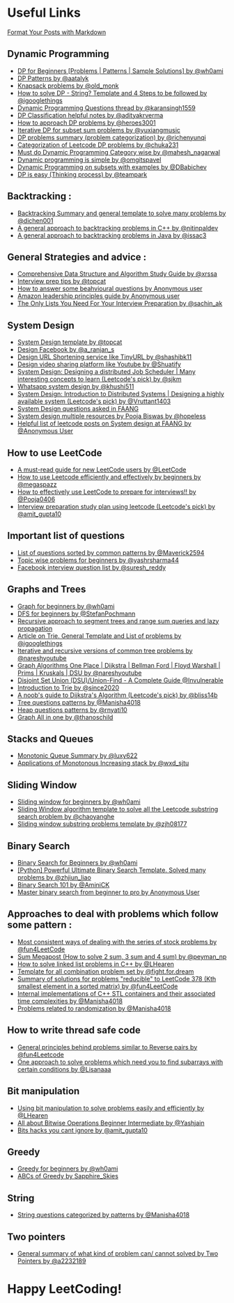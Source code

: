 # Useful Links

[Format Your Posts with Markdown](https://cutt.ly/2R4NUoT)

## Dynamic Programming
* [DP for Beginners [Problems | Patterns | Sample Solutions] by @wh0ami](https://leetcode.com/discuss/general-discussion/662866/dp-for-beginners-problems-patterns-sample-solutions)
* [DP Patterns by @aatalyk](https://leetcode.com/discuss/general-discussion/458695/dynamic-programming-patterns)
* [Knapsack problems by @old_monk](https://leetcode.com/discuss/study-guide/1200320/Thief-with-a-knapsack-a-series-of-crimes.)
* [How to solve DP - String? Template and 4 Steps to be followed by @igooglethings](https://leetcode.com/discuss/general-discussion/651719/how-to-solve-dp-string-template-and-4-steps-to-be-followed)
* [Dynamic Programming Questions thread by @karansingh1559](https://leetcode.com/discuss/general-discussion/491522/dynamic-programming-questions-thread)
* [DP Classification helpful notes by @adityakrverma](https://leetcode.com/problems/longest-palindromic-subsequence/discuss/222605/dp-problem-classifications-helpful-notes)
* [How to approach DP problems by @heroes3001](https://leetcode.com/problems/house-robber/discuss/156523/From-good-to-great.-How-to-approach-most-of-DP-problems)
* [Iterative DP for subset sum problems by @yuxiangmusic](https://leetcode.com/problems/target-sum/discuss/97334/java-15-ms-c-3-ms-ons-iterative-dp-solution-using-subset-sum-with-explanation)
* [DP problems summary (problem categorization) by @richenyunqi](https://leetcode.com/discuss/general-discussion/592146/dynamic-programming-summary)
* [Categorization of Leetcode DP problems by @chuka231](https://leetcode.com/discuss/general-discussion/1000929/solved-all-dynamic-programming-dp-problems-in-7-months)
* [Must do Dynamic Programming Category wise by @mahesh_nagarwal](https://leetcode.com/discuss/general-discussion/1050391/Must-do-Dynamic-programming-Problems-Category-wise)
* [Dynamic programming is simple by @omgitspavel](https://leetcode.com/discuss/study-guide/1490172/Dynamic-programming-is-simple)
* [Dynamic Programming on subsets with examples by @DBabichev](https://leetcode.com/discuss/general-discussion/1125779/Dynamic-programming-on-subsets-with-examples-explained)
* [DP is easy (Thinking process) by @teampark](https://leetcode.com/problems/target-sum/discuss/455024/DP-IS-EASY!-5-Steps-to-Think-Through-DP-Questions)

## Backtracking :
* [Backtracking Summary and general template to solve many problems by @dichen001](https://leetcode.com/problems/permutations/discuss/18284/Backtrack-Summary:-General-Solution-for-10-Questionsh)
* [A general approach to backtracking problems in C++ by @nitinpaldev](https://leetcode.com/discuss/general-discussion/680269/a-general-approach-to-backtracking-problems-in-cexhaustive-searching)
* [A general approach to backtracking problems in Java by @issac3](https://leetcode.com/problems/permutations/discuss/18239/a-general-approach-to-backtracking-questions-in-java-subsets-permutations-combination-sum-palindrome-partioning)

## General Strategies and advice :
* [Comprehensive Data Structure and Algorithm Study Guide by @xrssa](https://leetcode.com/discuss/general-discussion/494279/comprehensive-data-structure-and-algorithm-study-guide)
* [Interview prep tips by @topcat](https://leetcode.com/discuss/career/216554/from-0-to-clearing-uberappleamazonlinkedingoogle)
* [How to answer some beahvioural questions by Anonymous user](https://leetcode.com/discuss/interview-experience/1532708/tips-for-answering-few-tricky-behavioural-interview-questions)
* [Amazon leadership principles guide by Anonymous user](https://leetcode.com/discuss/interview-question/1865716/amazon-behavioral-questions-guide)
* [The Only Lists You Need For Your Interview Preparation by @sachin_ak](https://leetcode.com/discuss/interview-question/2069641/the-only-lists-you-need-for-your-interview-preparation)

## System Design
* [System Design template by @topcat](https://leetcode.com/discuss/career/229177/my-system-design-template)
* [Design Facebook by @a_ranjan_s](https://leetcode.com/discuss/interview-question/system-design/719253/Design-Facebook-%3A-System-Design-Interview)
* [Design URL Shortening service like TinyURL by @shashibk11](https://leetcode.com/discuss/interview-question/system-design/124658/Design-URL-Shortening-service-like-TinyURL)
* [Design video sharing platform like Youtube by @Shuatify](https://leetcode.com/discuss/interview-question/system-design/496042/Design-video-sharing-platform-like-Youtube)
* [System Design: Designing a distributed Job Scheduler | Many interesting concepts to learn (Leetcode's pick) by @sjkm](https://leetcode.com/discuss/general-discussion/1082786/System-Design%3A-Designing-a-distributed-Job-Scheduler-or-Many-interesting-concepts-to-learn)
* [Whatsapp system design by @khushi511](https://leetcode.com/discuss/general-discussion/1119816/whatsapp-system-design-chatbot-problem-statement-solving-solution-walkthrough)
* [System Design: Introduction to Distributed Systems | Designing a highly available system (Leetcode's pick) by @Vruttant1403](https://leetcode.com/discuss/general-discussion/1105898/System-Design%3A-Introduction-to-Distributed-Systems-or-Designing-a-highly-available-system)
* [System Design questions asked in FAANG](https://leetcode.com/discuss/interview-question/1140451/helpful-list-of-leetcode-posts-on-system-design-at-facebook-google-amazon-uber-microsoft)
* [System design multiple resources by Pooja Biswas by @hopeless](https://leetcode.com/discuss/interview-question/system-design/1205825/FANG-System-Design-Interview-Preparation-Master-Doc)
* [Helpful list of leetcode posts on System design at FAANG by @Anonymous User](https://leetcode.com/discuss/interview-question/1140451/helpful-list-of-leetcode-posts-on-system-design-at-facebook-google-amazon-uber-microsoft)

## How to use LeetCode 
* [A must-read guide for new LeetCode users by @LeetCode](https://leetcode.com/discuss/general-discussion/1069178/A-must-read-guide-for-new-LeetCode-users)
* [How to use Leetcode efficiently and effectively by beginners by @megaspazz](https://leetcode.com/discuss/career/450215/How-to-use-LeetCode-to-help-yourself-efficiently-and-effectively-(for-beginners))
* [How to effectively use LeetCode to prepare for interviews!! by @Pooja0406](https://leetcode.com/discuss/career/449135/How-to-effectively-use-LeetCode-to-prepare-for-interviews)
* [Interview preparation study plan using leetcode (Leetcode's pick) by @amit_gupta10](https://leetcode.com/discuss/interview-question/1098600/TOPICS-WHICH-YOU-CAN'T-SKIP-or-INTERVIEW-PREPARATION-or-STUDY-PLAN)

## Important list of questions
* [List of questions sorted by common patterns by @Maverick2594](https://leetcode.com/discuss/career/448285/List-of-questions-sorted-by-common-patterns)
* [Topic wise problems for beginners by @yashrsharma44](https://leetcode.com/discuss/career/448024/Topic-wise-problems-for-Beginners)
* [Facebook interview question list by @suresh_reddy](https://leetcode.com/discuss/interview-question/675445/facebook-interview-experiences-all-combined-from-lc-till-date-07-jun-2020)

## Graphs and Trees
* [Graph for beginners by @wh0ami](https://leetcode.com/discuss/general-discussion/655708/graph-for-beginners-problems-pattern-sample-solutions/)
* [DFS for beginners by @StefanPochmann]()
* [Recursive approach to segment trees and range sum queries and lazy propagation]()
* [Article on Trie. General Template and List of problems by @igooglethings]()
* [Iterative and recursive versions of common tree problems by @nareshyoutube]()
* [Graph Algorithms One Place | Dijkstra | Bellman Ford | Floyd Warshall | Prims | Kruskals | DSU by @nareshyoutube]()
* [Disjoint Set Union (DSU)/Union-Find - A Complete Guide @Invulnerable]()
* [Introduction to Trie by @since2020]()
* [A noob's guide to Dijkstra's Algorithm (Leetcode's pick) by @bliss14b]()
* [Tree questions patterns by @Manisha4018]()
* [Heap questions patterns by @rnyati10]()
* [Graph All in one by @thanoschild]()

## Stacks and Queues
* [Monotonic Queue Summary by @luxy622]()
* [Applications of Monotonous Increasing stack by @wxd_sjtu]()

## Sliding Window 
* [Sliding window for beginners by @wh0ami]()
* [Sliding Window algorithm template to solve all the Leetcode substring search problem by @chaoyanghe]()
* [Sliding window substring problems template by @zjh08177]()

## Binary Search
* [Binary Search for Beginners by @wh0ami]()
* [[Python] Powerful Ultimate Binary Search Template. Solved many problems by @zhjiun_liao]()
* [Binary Search 101 by @AminiCK]()
* [Master binary search from beginner to pro by Anonymous User]()

## Approaches to deal with problems which follow some pattern :
* [Most consistent ways of dealing with the series of stock problems by @fun4LeetCode]()
* [Sum Megapost (How to solve 2 sum, 3 sum and 4 sum) by @peyman_np]()
* [How to solve linked list problems in C++ by @LHearen]()
* [Template for all combination problem set by @fight.for.dream]()
* [Summary of solutions for problems "reducible" to LeetCode 378 (Kth smallest element in a sorted matrix) by @fun4LeetCode]()
* [Internal implementations of C++ STL containers and their associated time complexities by @Manisha4018]()
* [Problems related to randomization by @Manisha4018]()

## How to write thread safe code
* [General principles behind problems similar to Reverse pairs by @fun4Leetcode]()
* [One approach to solve problems which need you to find subarrays with certain conditions by @Lisanaaa]()

## Bit manipulation
* [Using bit manipulation to solve problems easily and efficiently by @LHearen]()
* [All about Bitwise Operations Beginner Intermediate by @Yashjain]()
* [Bits hacks you cant ignore by @amit_gupta10]()

## Greedy
* [Greedy for beginners by @wh0ami]()
* [ABCs of Greedy by Sapphire_Skies]()


## String
* [String questions categorized by patterns by @Manisha4018]()

## Two pointers
* [General summary of what kind of problem can/ cannot solved by Two Pointers by @a2232189]()

# Happy LeetCoding!
